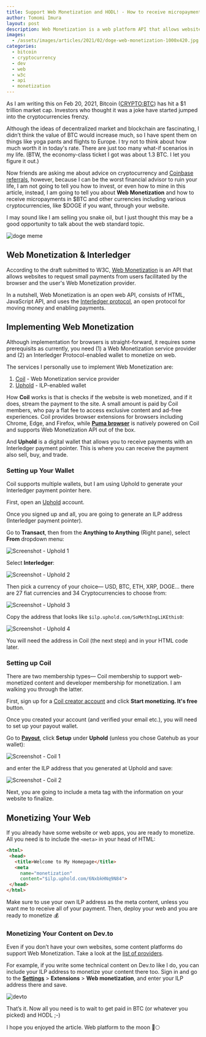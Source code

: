 ```yaml
---
title: Support Web Monetization and HODL! - How to receive micropayment in $BTC (or $Ɖoge) on your website
author: Tomomi Imura
layout: post
description: Web Monetization is a web platform API that allows websites to request micropayments from users facilitated by the browser
images:
  - /assets/images/articles/2021/02/doge-web-monetization-1000x420.jpg
categories:
  - bitcoin
  - cryptocurrency
  - dev
  - web
  - w3c
  - api
  - monetization
---
```


As I am writing this on Feb 20, 2021, Bitcoin ([CRYPTO:BTC](https://www.fool.com/quote/crypto/bitcoin/btc/)) has hit a $1 trillion market cap. Investors who thought it was a joke have started jumped into the cryptocurrencies frenzy. 

Although the ideas of decentralized market and blockchain are fascinating, I didn’t think the value of BTC would increase much, so I have spent them on things like yoga pants and flights to Europe. I try not to think about how much worth it in today's rate. There are just too many what-if scenarios in my life. (BTW, the economy-class ticket I got was about 1.3 BTC. I let you figure it out.)

Now friends are asking me about advice on cryptocurrency and [Coinbase referrals](https://www.coinbase.com/join/girlie_mac), however, because I can be the worst financial advisor to ruin your life, I am not going to tell you how to invest, or even how to mine in this article, instead, I am going to tell you about **Web Monetization** and how to receive micropayments in $BTC and other currencies including various cryptocurrencies, like $DOGE if you want, through your website.

I may sound like I am selling you snake oil, but I just thought this may be a good opportunity to talk about the web standard topic. 

![doge meme](/assets/images/articles/2021/02/doge-web-monetization-1000x420.jpg)


## Web Monetization & Interledger

According to the draft submitted to W3C, [Web Monetization](https://webmonetization.org/specification.html) is an API that allows websites to request small payments from users facilitated by the browser and the user's Web Monetization provider.

In a nutshell, Web Monetization is an open web API, consists of HTML, JavaScript API, and uses the [Interledger protocol](https://interledger.org/), an open protocol for moving money and enabling payments. 

## Implementing Web Monetization 

Although implementation for browsers is straight-forward, it requires some prerequisits as currently, you need (1) a Web Monetization service provider and (2) an Interledger Protocol-enabled wallet to monetize on web.

The services I personally use to implement Web Monetization are:

1. [Coil](https://coil.com) - Web Monetization service provider
2. [Uphold](https://uphold.com) - ILP-enabled wallet

How **Coil** works is that is checks if the website is web monetized, and if it does, stream the payment to the site. A small amount is paid by Coil members, who pay a flat fee to access exclusive content and ad-free experiences. Coil provides browser extensions for browsers including Chrome, Edge, and Firefox, while [**Puma browser**](https://www.pumabrowser.com/) is natively powered on Coil and supports Web Monetization API out of the box.

And **Uphold** is a digital wallet that allows you to receive payments with an Interledger payment pointer. This is where you can receive the payment also sell, buy, and trade.

### Setting up Your Wallet

Coil supports multiple wallets, but I am using Uphold to generate your Interledger payment pointer here.

First, open an [Uphold](https://uphold.com/) account. 

Once you signed up and all, you are going to generate an ILP address (Interledger payment pointer). 

Go to **Transact**, then from the **Anything to Anything** (Right pane), select **From** dropdown menu:

![Screenshot - Uphold 1](/assets/images/articles/2021/02/uphold-transact-01.png)

Select **Interledger**: 

![Screenshot - Uphold 2](/assets/images/articles/2021/02/uphold-transact-02.png)

Then pick a currency of your choice— USD, BTC, ETH, XRP, DOGE… there are 27 fiat currencies and
34 Cryptocurrencies to choose from:

![Screenshot - Uphold 3](/assets/images/articles/2021/02/uphold-transact-03.png)

Copy the address that looks like `$ilp.uphold.com/SoMethIngLiKEthis0`:

![Screenshot - Uphold 4](/assets/images/articles/2021/02/uphold-transact-04.png)

You will need the address in Coil (the next step) and in your HTML code later.


### Setting up Coil

There are two membership types— Coil membership to support web-monetized content and developer membership for monetization. I am walking you through the latter.

First, sign up for a [Coil creator account](https://coil.com/creator) and click **Start monetizing. It's free** button.

Once you created your account (and verified your email etc.), you will need to set up your payout wallet. 

Go to [**Payout**](https://coil.com/settings/payouts), click **Setup** under **Uphold** (unless you chose Gatehub as your wallet):

![Screenshot - Coil 1](/assets/images/articles/2021/02/coil-payouts-01.png)

and enter the ILP address that you generated at Uphold and save:

![Screenshot - Coil 2](/assets/images/articles/2021/02/coil-payouts-02.png)

Next, you are going to include a meta tag with the information on your website to finalize.

## Monetizing Your Web

If you already have some website or web apps, you are ready to monetize. All you need is to include the `<meta>` in your head of HTML:

```html
<html>
 <head>
   <title>Welcome to My Homepage</title>
   <meta
     name="monetization"
     content="$ilp.uphold.com/6NxbkHNq9N84">
 </head>
</html>
```

Make sure to use your own ILP address as the meta content, unless you want me to receive all of your payment. Then, deploy your web and you are ready to monetize 💰

### Monetizing Your Content on Dev.to

Even if you don’t have your own websites, some content platforms do support Web Monetization. Take a look at the [list of providers](https://help.coil.com/docs/monetize/content/platforms).

For example, if you write some technical content on Dev.to like I do, you can include your ILP address to monetize your content there too. Sign in and go to the [**Settings**](https://dev.to/settings/misc) > **Extensions** > **Web monetization**, and enter your ILP address there and save.

![devto](/assets/images/articles/2021/02/devto-monetize.png)

That’s it. 
Now all you need is to wait to get paid in BTC (or whatever you picked) and HODL ;-)

I hope you enjoyed the article. Web platform to the moon 🚀🌕
